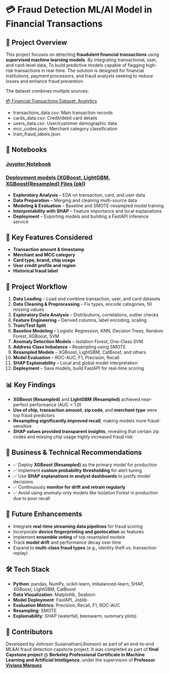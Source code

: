 # 💳 Fraud Detection ML/AI Model in Financial Transactions

## 📌 Project Overview

This project focuses on detecting **fraudulent financial transactions** using **supervised machine learning models**. By integrating transactional, user, and card-level data, To build predictive models capable of flagging high-risk transactions in real-time. The solution is designed for financial institutions, payment processors, and fraud analysts seeking to reduce losses and enhance fraud prevention.

The dataset combines multiple sources:

[💳 Financial Transactions Dataset: Analytics](https://www.kaggle.com/datasets/computingvictor/transactions-fraud-datasets)

- transactions_data.csv: Main transaction records
- cards_data.csv: Credit/debit card details
- users_data.csv: User/customer demographic data
- mcc_codes.json: Merchant category classification
- train_fraud_labels.json:

## 📖 Notebooks

### [Juypter Notebook](https://github.com/Jhonson924/berkeley/blob/main/FinancialTransaction_FraudDetectionModel/financialTransactionFraudDetection.ipynb)

### [Deployment models (XGBoost, LightGBM, XGBoost(Resampled) Files (pkl)](https://github.com/Jhonson924/berkeley/tree/main/FinancialTransaction_FraudDetectionModel/Depolyment%20Models)

- **Exploratory Analysis** – EDA on transaction, card, and user data
- **Data Preparation** – Merging and cleaning multi-source data
- **Modeling & Evaluation** – Baseline and SMOTE-resampled model training
- **Interpretability with SHAP** – Feature importance and local explanations
- **Deployment** – Exporting models and building a FastAPI inference service

## 🔑 Key Features Considered

- **Transaction amount & timestamp**
- **Merchant and MCC category**
- **Card type, brand, chip usage**
- **User credit profile and region**
- **Historical fraud label**

## 🚀 Project Workflow

1. **Data Loading** – Load and combine transaction, user, and card datasets
2. **Data Cleaning & Preprocessing** – Fix types, encode categories, fill missing values
3. **Exploratory Data Analysis** – Distributions, correlations, outlier checks
4. **Feature Engineering** – Derived columns, label encoding, scaling
5. **Train/Test Split**
6. **Baseline Modeling** – Logistic Regression, KNN, Decision Trees, Random Forest, XGBoost, SVM
7. **Anomaly Detection Models** – Isolation Forest, One-Class SVM
8. **Address Class Imbalance** – Resampling using SMOTE
9. **Resampled Models** – XGBoost, LightGBM, CatBoost, and others
10. **Model Evaluation** – ROC-AUC, F1, Precision, Recall
11. **SHAP Explainability** – Local and global model interpretation
12. **Deployment** – Save models, build FastAPI for real-time scoring

## 📊 Key Findings

- **XGBoost (Resampled)** and **LightGBM (Resampled)** achieved near-perfect performance (AUC = 1.0)
- **Use of chip**, **transaction amount**, **zip code**, and **merchant type** were top fraud predictors
- **Resampling significantly improved recall**, making models more fraud-sensitive
- **SHAP values provided transparent insights**, revealing that certain zip codes and missing chip usage highly increased fraud risk

## 🎯 Business & Technical Recommendations

- ✅ Deploy **XGBoost (Resampled)** as the primary model for production
- ✅ Implement **custom probability thresholding** for alert tuning
- ✅ Use **SHAP explanations in analyst dashboards** to justify model decisions
- ✅ Continuously **monitor for drift and retrain regularly**
- ✅ Avoid using anomaly-only models like Isolation Forest in production due to poor recall

## 🔬 Future Enhancements

- Integrate **real-time streaming data pipelines** for fraud scoring
- Incorporate **device fingerprinting and geolocation** as features
- Implement **ensemble voting** of top resampled models
- Track **model drift** and performance decay over time
- Expand to **multi-class fraud types** (e.g., identity theft vs. transaction replay)

## 🛠️ Tech Stack

- **Python**: pandas, NumPy, scikit-learn, imbalanced-learn, SHAP, XGBoost, LightGBM, CatBoost
- **Data Visualization**: Matplotlib, Seaborn
- **Model Deployment**: FastAPI, Joblib
- **Evaluation Metrics**: Precision, Recall, F1, ROC-AUC
- **Resampling**: SMOTE
- **Explainability**: SHAP (waterfall, beeswarm, summary plots)

## 👥 Contributors

Developed by Johnson Susainathan(Jhonson) as part of an end-to-end ML&AI fraud detection capstone project. It was completed as part of **final Capstone project** @ **Berkeley Professional Certificate in Machine Learning and Artificial Intelligence**, under the supervision of **Professor  [Viviana Márquez](https://www.linkedin.com/in/vivianamarquez/)**

